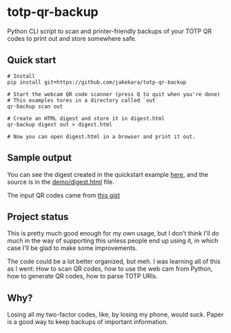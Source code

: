 # totp-qr-backup

Python CLI script to scan and printer-friendly backups of your TOTP QR codes to print out and store somewhere safe.

## Quick start

```shell
# Install
pip install git+https://github.com/jakekara/totp-qr-backup

# Start the webcam QR code scanner (press Q to quit when you're done)
# This examples tores in a directory called `out`
qr-backup scan out

# Create an HTML digest and store it in digest.html
qr-backup digest out > digest.html

# Now you can open digest.html in a browser and print it out.
```

## Sample output

You can see the digest created in the quickstart example [here](https://htmlpreview.github.io/?https://github.com/jakekara/totp-qr-backup/blob/main/demo/digest.html), and the source is in the [demo/digest.html](demo/digest.html) file.

The input QR codes came from [this gist](https://gist.github.com/kcramer/c6148fb906e116d84e4bde7b2ab56992) 

## Project status

This is pretty much good enough for my own usage, but I don't think I'll do much in the way of supporting this unless people end up using it, in which case I'll be glad to make some improvements.

The code could be a lot better organized, but meh. I was learning all of this as I went: How to scan QR codes, how to use the web cam from Python, how to generate QR codes, how to parse TOTP URIs.

## Why?

Losing all my two-factor codes, like, by losing my phone, would suck. Paper is a good way to keep backups of important information.